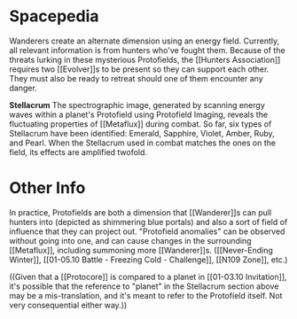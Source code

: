 # Spacepedia
Wanderers create an alternate dimension using an energy field. Currently, all relevant information is from hunters who've fought them. Because of the threats lurking in these mysterious Protofields, the [[Hunters Association]] requires two [[Evolver]]s to be present so they can support each other. They must also be ready to retreat should one of them encounter any danger.

**Stellacrum**
The spectrographic image, generated by scanning energy waves within a planet's Protofield using Protofield Imaging, reveals the fluctuating properties of [[Metaflux]] during combat.
So far, six types of Stellacrum have been identified: Emerald, Sapphire, Violet, Amber, Ruby, and Pearl. When the Stellacrum used in combat matches the ones on the field, its effects are amplified twofold.

# Other Info
In practice, Protofields are both a dimension that [[Wanderer]]s can pull hunters into (depicted as shimmering blue portals) and also a sort of field of influence that they can project out. "Protofield anomalies" can be observed without going into one, and can cause changes in the surrounding [[Metaflux]], including summoning more [[Wanderer]]s. ([[Never-Ending Winter]], [[01-05.10 Battle - Freezing Cold - Challenge]], [[N109 Zone]], etc.)


((Given that a [[Protocore]] is compared to a planet in [[01-03.10 Invitation]], it's possible that the reference to "planet" in the Stellacrum section above may be a mis-translation, and it's meant to refer to the Protofield itself. Not very consequential either way.))